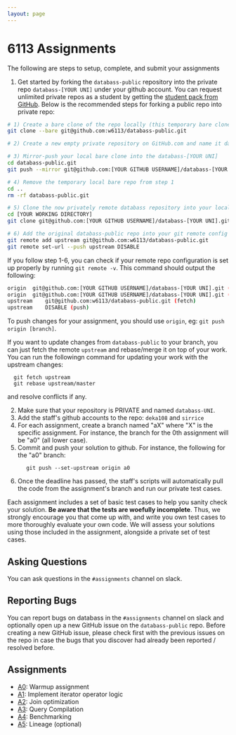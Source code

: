 ```yaml
---
layout: page
---
```


# 6113 Assignments

The following are steps to setup, complete, and submit your assignments

1. Get started by forking the `databass-public` repository into the private repo `databass-[YOUR UNI]` under your github account. You can request unlimited private repos as a student by getting the [student pack from GitHub](https://education.github.com/pack). Below is the recommended steps for forking a public repo into private repo:

```bash
# 1) Create a bare clone of the repo locally (this temporary bare clone will be removed in the future)
git clone --bare git@github.com:w6113/databass-public.git

# 2) Create a new empty private repository on GitHub.com and name it databass-[YOUR UNI]. 

# 3) Mirror-push your local bare clone into the databass-[YOUR UNI]
cd databass-public.git
git push --mirror git@github.com:[YOUR GITHUB USERNAME]/databass-[YOUR UNI].git

# 4) Remove the temporary local bare repo from step 1
cd ..
rm -rf databass-public.git

# 5) Clone the now privately remote databass repository into your local workspace
cd [YOUR WORKING DIRECTORY]
git clone git@github.com:[YOUR GITHUB USERNAME]/databass-[YOUR UNI].git

# 6) Add the original databass-public repo into your git remote config for potential future changes, and make sure to disable push on the remote repo
git remote add upstream git@github.com:w6113/databass-public.git
git remote set-url --push upstream DISABLE 
```

If you follow step 1-6, you can check if your remote repo configuration is set up properly by running `git remote -v`. This command should output the following:

```bash
origin	git@github.com:[YOUR GITHUB USERNAME]/databass-[YOUR UNI].git (fetch)
origin	git@github.com:[YOUR GITHUB USERNAME]/databass-[YOUR UNI].git (push)
upstream	git@github.com:w6113/databass-public.git (fetch)
upstream	DISABLE (push)
```

To push changes for your assignment, you should use `origin`, eg: `git push origin [branch]`.

If you want to update changes from `databass-public` to your branch, you can just fetch the remote `upstream` and rebase/merge it on top of your work. You can run the followingn command for updating your work with the upstream changes:

```
  git fetch upstream
  git rebase upstream/master
```

and resolve conflicts if any.

2. Make sure that your repository is PRIVATE and named `databass-UNI`.
3. Add the staff's github accounts to the repo: `deka108` and `sirrice`
4. For each assignment, create a branch named "aX" where "X" is the specific assignment.  For instance, the branch for the 0th assignment will be "a0" (all lower case).
5. Commit and push your solution to github.  For instance, the following for the "a0" branch:

```
      git push --set-upstream origin a0
```

6. Once the deadline has passed, the staff's scripts will automatically pull the code from the assignment's branch and run our private test cases.  


Each assignment includes a set of basic test cases to help you sanity check your solution.   **Be aware that the tests are woefully incomplete**. Thus, we strongly encourage you that come up with, and write you own test cases to more thoroughly evaluate your own code.    We will assess your solutions using those included in the assignment, alongside a private set of test cases.

## Asking Questions

You can ask questions in the `#assignments` channel on slack.

## Reporting Bugs

You can report bugs on databass in the `#assignments` channel on slack and optionally open up a new GitHub issue on the `databass-public` repo. Before creating a new GitHub issue, please check first with the previous issues on the repo in case the bugs that you discover had already been reported / resolved before.

<!-- ## Submission Overview

Need to decide on how to submit if the above procedure is hard to automate

* Use this pytest autograder?
  * https://github.com/ucsb-gradescope-tools/sample-python-pytest-autograder
  * https://github.com/ucsb-gradescope-tools/pytest_utils
* Follow Chicago's protocol? https://github.com/UCHI-DB/course-info#submitting-your-lab -->


## Assignments

* [A0](./a0.md): Warmup assignment
* [A1](./a1.md): Implement iterator operator logic
* [A2](./a2.md): Join optimization
* [A3](./a3.md): Query Compilation
* [A4](./a4.md): Benchmarking
* [A5](./a5.md): Lineage (optional)
